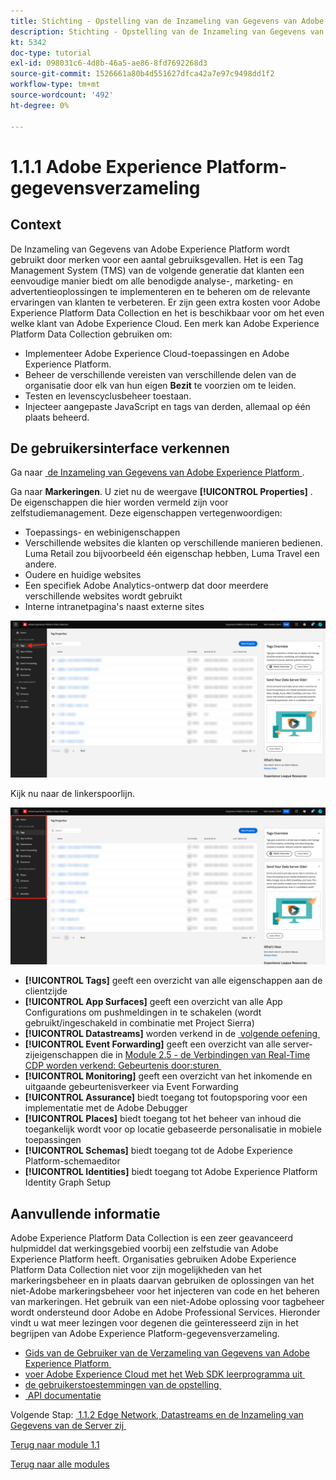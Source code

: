 ```yaml
---
title: Stichting - Opstelling van de Inzameling van Gegevens van Adobe Experience Platform en de uitbreiding van SDK van het Web - het Verklaren van de Inzameling van Gegevens van Adobe Experience Platform
description: Stichting - Opstelling van de Inzameling van Gegevens van Adobe Experience Platform en de uitbreiding van SDK van het Web - het Verklaren van de Inzameling van Gegevens van Adobe Experience Platform
kt: 5342
doc-type: tutorial
exl-id: 098031c6-4d8b-46a5-ae86-8fd7692268d3
source-git-commit: 1526661a80b4d551627dfca42a7e97c9498dd1f2
workflow-type: tm+mt
source-wordcount: '492'
ht-degree: 0%

---
```


# 1.1.1 Adobe Experience Platform-gegevensverzameling

## Context

De Inzameling van Gegevens van Adobe Experience Platform wordt gebruikt door merken voor een aantal gebruiksgevallen. Het is een Tag Management System (TMS) van de volgende generatie dat klanten een eenvoudige manier biedt om alle benodigde analyse-, marketing- en advertentieoplossingen te implementeren en te beheren om de relevante ervaringen van klanten te verbeteren. Er zijn geen extra kosten voor Adobe Experience Platform Data Collection en het is beschikbaar voor om het even welke klant van Adobe Experience Cloud. Een merk kan Adobe Experience Platform Data Collection gebruiken om:

- Implementeer Adobe Experience Cloud-toepassingen en Adobe Experience Platform.
- Beheer de verschillende vereisten van verschillende delen van de organisatie door elk van hun eigen **Bezit** te voorzien om te leiden.
- Testen en levenscyclusbeheer toestaan.
- Injecteer aangepaste JavaScript en tags van derden, allemaal op één plaats beheerd.

## De gebruikersinterface verkennen

Ga naar [&#x200B; de Inzameling van Gegevens van Adobe Experience Platform &#x200B;](https://experience.adobe.com/#/data-collection/).

Ga naar **Markeringen**. U ziet nu de weergave **[!UICONTROL Properties]** . De eigenschappen die hier worden vermeld zijn voor zelfstudiemanagement. Deze eigenschappen vertegenwoordigen:

- Toepassings- en webinigenschappen
- Verschillende websites die klanten op verschillende manieren bedienen. Luma Retail zou bijvoorbeeld één eigenschap hebben, Luma Travel een andere.
- Oudere en huidige websites
- Een specifiek Adobe Analytics-ontwerp dat door meerdere verschillende websites wordt gebruikt
- Interne intranetpagina&#39;s naast externe sites

![&#x200B; Mening van Eigenschappen van de Lancering &#x200B;](./images/launch1.png)

Kijk nu naar de linkerspoorlijn.

![&#x200B; Begin Linkerspoor &#x200B;](./images/launch2.png)

- **[!UICONTROL Tags]** geeft een overzicht van alle eigenschappen aan de clientzijde
- **[!UICONTROL App Surfaces]** geeft een overzicht van alle App Configurations om pushmeldingen in te schakelen (wordt gebruikt/ingeschakeld in combinatie met Project Sierra)
- **[!UICONTROL Datastreams]** worden verkend in de [&#x200B; volgende oefening &#x200B;](./ex2.md)
- **[!UICONTROL Event Forwarding]** geeft een overzicht van alle server-zijeigenschappen die in [&#x200B; Module 2.5 - de Verbindingen van Real-Time CDP worden verkend: Gebeurtenis door:sturen &#x200B;](./../../../modules/rtcdp-b2c/module2.5/aep-data-collection-ssf.md)
- **[!UICONTROL Monitoring]** geeft een overzicht van het inkomende en uitgaande gebeurtenisverkeer via Event Forwarding
- **[!UICONTROL Assurance]** biedt toegang tot foutopsporing voor een implementatie met de Adobe Debugger
- **[!UICONTROL Places]** biedt toegang tot het beheer van inhoud die toegankelijk wordt voor op locatie gebaseerde personalisatie in mobiele toepassingen
- **[!UICONTROL Schemas]** biedt toegang tot de Adobe Experience Platform-schemaeditor
- **[!UICONTROL Identities]** biedt toegang tot Adobe Experience Platform Identity Graph Setup

## Aanvullende informatie

Adobe Experience Platform Data Collection is een zeer geavanceerd hulpmiddel dat werkingsgebied voorbij een zelfstudie van Adobe Experience Platform heeft. Organisaties gebruiken Adobe Experience Platform Data Collection niet voor zijn mogelijkheden van het markeringsbeheer en in plaats daarvan gebruiken de oplossingen van het niet-Adobe markeringsbeheer voor het injecteren van code en het beheren van markeringen. Het gebruik van een niet-Adobe oplossing voor tagbeheer wordt ondersteund door Adobe en Adobe Professional Services.
Hieronder vindt u wat meer lezingen voor degenen die geïnteresseerd zijn in het begrijpen van Adobe Experience Platform-gegevensverzameling.

- [&#x200B; Gids van de Gebruiker van de Verzameling van Gegevens van Adobe Experience Platform &#x200B;](https://experienceleague.adobe.com/docs/experience-platform/tags/home.html?lang=nl)
- [&#x200B; voer Adobe Experience Cloud met het Web SDK leerprogramma uit &#x200B;](https://experienceleague.adobe.com/docs/platform-learn/implement-web-sdk/overview.html?lang=nl-NL)
- [&#x200B; de gebruikerstoestemmingen van de opstelling &#x200B;](https://experienceleague.adobe.com/docs/experience-platform/tags/admin/user-permissions.html?lang=nl-NL)
- [&#x200B; API documentatie &#x200B;](https://developer.adobelaunch.com/api/)

Volgende Stap: [&#x200B; 1.1.2 Edge Network, Datastreams en de Inzameling van Gegevens van de Server zij &#x200B;](./ex2.md)

[Terug naar module 1.1](./data-ingestion-launch-web-sdk.md)

[Terug naar alle modules](./../../../overview.md)
